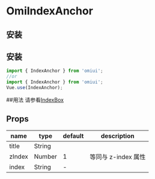 # OmiIndexAnchor

## 安装

## 安装

```js
import { IndexAnchor } from 'omiui';
//or
import { IndexAnchor } from 'omiui';
Vue.use(IndexAnchor);
```

##用法
请参看[IndexBox]()

## Props

| name   | type   | default | description         |
| ------ | ------ | ------- | ------------------- |
| title  | String |         |                     |
| zIndex | Number | 1       | 等同与 z-index 属性 |
| index  | String | -       |                     |
